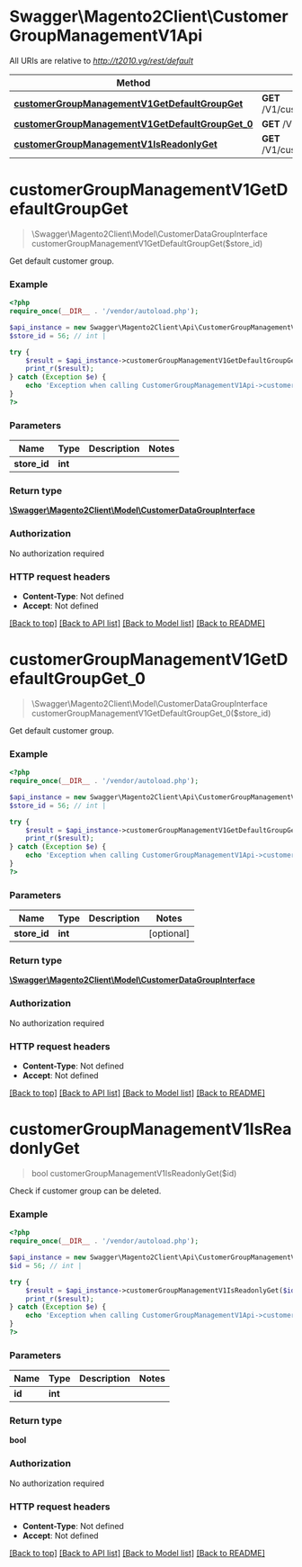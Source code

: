 # Swagger\Magento2Client\CustomerGroupManagementV1Api

All URIs are relative to *http://t2010.vg/rest/default*

Method | HTTP request | Description
------------- | ------------- | -------------
[**customerGroupManagementV1GetDefaultGroupGet**](CustomerGroupManagementV1Api.md#customerGroupManagementV1GetDefaultGroupGet) | **GET** /V1/customerGroups/default/{storeId} | 
[**customerGroupManagementV1GetDefaultGroupGet_0**](CustomerGroupManagementV1Api.md#customerGroupManagementV1GetDefaultGroupGet_0) | **GET** /V1/customerGroups/default | 
[**customerGroupManagementV1IsReadonlyGet**](CustomerGroupManagementV1Api.md#customerGroupManagementV1IsReadonlyGet) | **GET** /V1/customerGroups/{id}/permissions | 


# **customerGroupManagementV1GetDefaultGroupGet**
> \Swagger\Magento2Client\Model\CustomerDataGroupInterface customerGroupManagementV1GetDefaultGroupGet($store_id)



Get default customer group.

### Example
```php
<?php
require_once(__DIR__ . '/vendor/autoload.php');

$api_instance = new Swagger\Magento2Client\Api\CustomerGroupManagementV1Api();
$store_id = 56; // int | 

try {
    $result = $api_instance->customerGroupManagementV1GetDefaultGroupGet($store_id);
    print_r($result);
} catch (Exception $e) {
    echo 'Exception when calling CustomerGroupManagementV1Api->customerGroupManagementV1GetDefaultGroupGet: ', $e->getMessage(), PHP_EOL;
}
?>
```

### Parameters

Name | Type | Description  | Notes
------------- | ------------- | ------------- | -------------
 **store_id** | **int**|  |

### Return type

[**\Swagger\Magento2Client\Model\CustomerDataGroupInterface**](../Model/CustomerDataGroupInterface.md)

### Authorization

No authorization required

### HTTP request headers

 - **Content-Type**: Not defined
 - **Accept**: Not defined

[[Back to top]](#) [[Back to API list]](../../README.md#documentation-for-api-endpoints) [[Back to Model list]](../../README.md#documentation-for-models) [[Back to README]](../../README.md)

# **customerGroupManagementV1GetDefaultGroupGet_0**
> \Swagger\Magento2Client\Model\CustomerDataGroupInterface customerGroupManagementV1GetDefaultGroupGet_0($store_id)



Get default customer group.

### Example
```php
<?php
require_once(__DIR__ . '/vendor/autoload.php');

$api_instance = new Swagger\Magento2Client\Api\CustomerGroupManagementV1Api();
$store_id = 56; // int | 

try {
    $result = $api_instance->customerGroupManagementV1GetDefaultGroupGet_0($store_id);
    print_r($result);
} catch (Exception $e) {
    echo 'Exception when calling CustomerGroupManagementV1Api->customerGroupManagementV1GetDefaultGroupGet_0: ', $e->getMessage(), PHP_EOL;
}
?>
```

### Parameters

Name | Type | Description  | Notes
------------- | ------------- | ------------- | -------------
 **store_id** | **int**|  | [optional]

### Return type

[**\Swagger\Magento2Client\Model\CustomerDataGroupInterface**](../Model/CustomerDataGroupInterface.md)

### Authorization

No authorization required

### HTTP request headers

 - **Content-Type**: Not defined
 - **Accept**: Not defined

[[Back to top]](#) [[Back to API list]](../../README.md#documentation-for-api-endpoints) [[Back to Model list]](../../README.md#documentation-for-models) [[Back to README]](../../README.md)

# **customerGroupManagementV1IsReadonlyGet**
> bool customerGroupManagementV1IsReadonlyGet($id)



Check if customer group can be deleted.

### Example
```php
<?php
require_once(__DIR__ . '/vendor/autoload.php');

$api_instance = new Swagger\Magento2Client\Api\CustomerGroupManagementV1Api();
$id = 56; // int | 

try {
    $result = $api_instance->customerGroupManagementV1IsReadonlyGet($id);
    print_r($result);
} catch (Exception $e) {
    echo 'Exception when calling CustomerGroupManagementV1Api->customerGroupManagementV1IsReadonlyGet: ', $e->getMessage(), PHP_EOL;
}
?>
```

### Parameters

Name | Type | Description  | Notes
------------- | ------------- | ------------- | -------------
 **id** | **int**|  |

### Return type

**bool**

### Authorization

No authorization required

### HTTP request headers

 - **Content-Type**: Not defined
 - **Accept**: Not defined

[[Back to top]](#) [[Back to API list]](../../README.md#documentation-for-api-endpoints) [[Back to Model list]](../../README.md#documentation-for-models) [[Back to README]](../../README.md)

